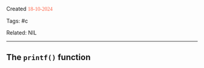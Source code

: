 
Created <font style="color:tomato; font-family:Consolas;">18-10-2024</font>

Tags: #c 

Related: NIL

****

## The `printf()` function


